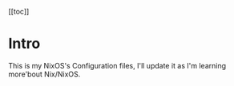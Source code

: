 [[toc]]
# Intro
This is my NixOS's Configuration files, I'll update it as I'm learning more'bout Nix/NixOS.
